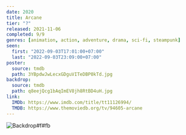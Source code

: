 ```yaml
---
date: 2020
title: Arcane
tier: "?"
released: 2021-11-06
completed: 9/9
genres: [animation, action, adventure, drama, sci-fi, steampunk]
seen:
  first: "2022-09-03T17:01:00+07:00"
  last: "2022-09-03T23:09:00+07:00"
poster:
  source: tmdb
  path: 3YBpdwJwLecxGDguVITeDBP0kTd.jpg
backdrop:
  source: tmdb
  path: q8eejQcg1bAqImEV8jh8RtBD4uH.jpg
link:
  IMDb: https://www.imdb.com/title/tt11126994/
  TMDB: https://www.themoviedb.org/tv/94605-arcane
---
```


![Backdrop#f#fb](https://www.themoviedb.org/t/p/original/tOwd1kLWFeQXwrtCnSQrIMmrX6V.jpg "Source: TMDB")
